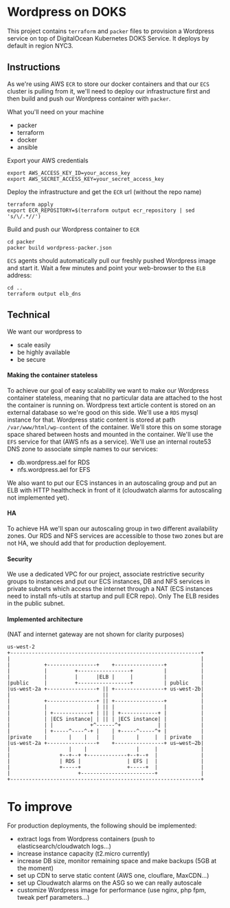 # Wordpress on DOKS
This project contains `terraform` and `packer` files to provision a Wordpress service on top of DigitalOcean Kubernetes DOKS Service. It deploys by default in region NYC3.

## Instructions
As we're using AWS `ECR` to store our docker containers and that our `ECS` cluster is pulling from it, we'll need to deploy our infrastructure first and then build and push our Wordpress container with `packer`.

What you'll need on your machine
 - packer
 - terraform
 - docker
 - ansible
 
Export your AWS credentials 
```
export AWS_ACCESS_KEY_ID=your_access_key
export AWS_SECRET_ACCESS_KEY=your_secret_access_key
```
Deploy the infrastructure and get the `ECR` url (without the repo name)
```
terraform apply
export ECR_REPOSITORY=$(terraform output ecr_repository | sed 's/\/.*//')
```

Build and push our Wordpress container to `ECR`
```
cd packer
packer build wordpress-packer.json
```

`ECS` agents should automatically pull our freshly pushed Wordpress image and start it. Wait a few minutes and point your web-browser to the `ELB` address:
```
cd ..
terraform output elb_dns
```

## Technical 
We want our wordpress to 
 - scale easily
 - be highly available
 - be secure

#### Making the container stateless
To achieve our goal of easy scalability we want to make our Wordpress container stateless, meaning that no particular data are attached to the host the container is running on. 
Wordpress text article content is stored on an external database so we're good on this side. We'll use a `RDS` mysql instance for that.
Wordpress static content is stored at path `/var/www/html/wp-content` of the container. We'll store this on some storage space shared between hosts and mounted in the container. We'll use the `EFS` service for that (AWS nfs as a service).
We'll use an internal route53 DNS zone to associate simple names to our services:
 - db.wordpress.ael for RDS
 - nfs.wordpress.ael for EFS

We also want to put our ECS instances in an autoscaling group and put an ELB with HTTP healthcheck in front of it (cloudwatch alarms for autoscaling not implemented yet).

#### HA
To achieve HA we'll span our autoscaling group in two different availability zones.
Our RDS and NFS services are accessible to those two zones but are not HA, we should add that for production deployement.

#### Security
We use a dedicated VPC for our project, associate restrictive security groups to instances and put our ECS instances, DB and NFS services in private subnets which access the internet through a NAT (ECS instances need to install nfs-utils at startup and pull ECR repo). Only The ELB resides in the public subnet.

#### Implemented architecture
(NAT and internet gateway are not shown for clarity purposes)
```
us-west-2
+--------------------------------------------------------------+
|                                                              |
|           +----------------+    +----------------+           |
|           |         +-----------------+          |           |
|           |         |      |ELB |     |          |           |
|public     |         +-----------------+          | public    |
|us-west-2a +----------------+ || +----------------+ us-west-2b|
|                              ||                              |
|           +----------------+ || +----------------+           |
|           |                | || |                |           |
|           | +------------+ | || | +------------+ |           |
|           | |ECS instance| | || | |ECS instance| |           |
|           | |            +^------^+            | |           |
|           | +-----^----^-+ |    | +-----^-----^+ |           |
|private    |       |    |   |    |       |     |  | private   |
|us-west-2a +----------------+    +----------------+ us—west—2b|
|                   |    |                |     |              |
|                +--+--+ +-------------+--+--+  |              |
|                | RDS |               | EFS |  |              |
|                +-----+               +-----+  |              |
|                      +------------------------+              |
+--------------------------------------------------------------+
```
# To improve
For production deployments, the following should be implemented:
 - extract logs from Wordpress containers (push to elasticsearch/cloudwatch logs...) 
 - increase instance capacity (t2.micro currently)
 - increase DB size, monitor remaining space and make backups (5GB at the moment)
 - set up CDN to serve static content (AWS one, clouflare, MaxCDN...)
 - set up Cloudwatch alarms on the ASG so we can really autoscale
 - customize Wordpress image for performance (use nginx, php fpm, tweak perf parameters...)

